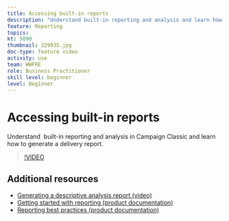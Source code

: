 ```yaml
---
title: Accessing built-in reports
description: "Understand built-in reporting and analysis and learn how to generate a delivery report."
feature: Reporting
topics: 
kt: 5090
thumbnail: 329935.jpg
doc-type: feature video
activity: use
team: WWFRE
role: Business Practitioner
skill level: beginner
level: Beginner
---
```


# Accessing built-in reports

Understand  built-in reporting and analysis in Campaign Classic and learn how to generate a delivery report.

>[!VIDEO](https://video.tv.adobe.com/v/329935?quality=12)

## Additional resources

* [Generating a descriptive analysis report (video)](/help/reporting/generating-a-descriptive-analysis-report.md)
* [Getting started with reporting (product documentation)](https://experienceleague.adobe.com/docs/campaign-classic/using/reporting/reporting-in-adobe-campaign/about-adobe-campaign-reporting-tools.html)
* [Reporting best practices (product documentation)](https://experienceleague.adobe.com/docs/campaign-classic/using/reporting/reporting-in-adobe-campaign/best-practices.html)
